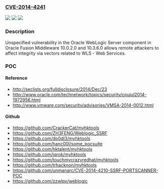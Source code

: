 ### [CVE-2014-4241](https://cve.mitre.org/cgi-bin/cvename.cgi?name=CVE-2014-4241)
![](https://img.shields.io/static/v1?label=Product&message=n%2Fa&color=blue)
![](https://img.shields.io/static/v1?label=Version&message=n%2Fa&color=blue)
![](https://img.shields.io/static/v1?label=Vulnerability&message=n%2Fa&color=brighgreen)

### Description

Unspecified vulnerability in the Oracle WebLogic Server component in Oracle Fusion Middleware 10.0.2.0 and 10.3.6.0 allows remote attackers to affect integrity via vectors related to WLS - Web Services.

### POC

#### Reference
- http://seclists.org/fulldisclosure/2014/Dec/23
- http://www.oracle.com/technetwork/topics/security/cpujul2014-1972956.html
- http://www.vmware.com/security/advisories/VMSA-2014-0012.html

#### Github
- https://github.com/CrackerCat/myhktools
- https://github.com/ZH3FENG/Weblogic_SSRF
- https://github.com/do0dl3/myhktools
- https://github.com/hanc00l/some_pocsuite
- https://github.com/hktalent/myhktools
- https://github.com/iqrok/myhktools
- https://github.com/touchmycrazyredhat/myhktools
- https://github.com/trhacknon/myhktools
- https://github.com/unmanarc/CVE-2014-4210-SSRF-PORTSCANNER-POC
- https://github.com/zzwlpx/weblogic

